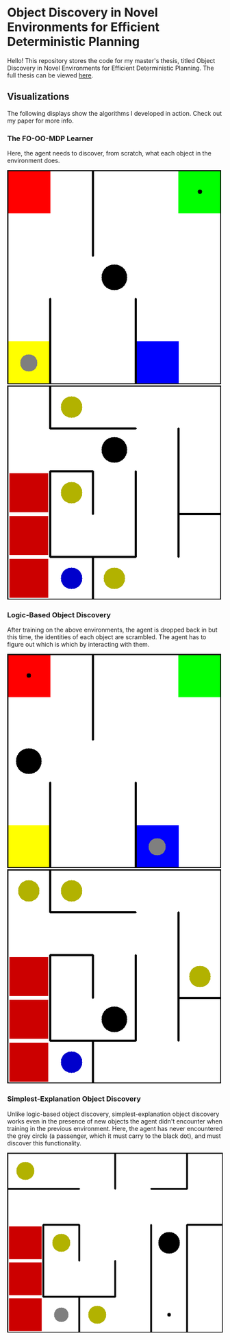 # Object Discovery in Novel Environments for Efficient Deterministic Planning

Hello! This repository stores the code for my master's thesis, titled Object Discovery in Novel Environments for Efficient Deterministic Planning.
The full thesis can be viewed [here](Masters%20Thesis.pdf).


## Visualizations

The following displays show the algorithms I developed in action. Check out my paper for more info.


### The FO-OO-MDP Learner

Here, the agent needs to discover, from scratch, what each object in the environment does.

![taxi_learner](media/taxi_learner.gif)
![heist_learner](media/heist_learner.gif)


### Logic-Based Object Discovery

After training on the above environments, the agent is dropped back in but this time, the identities of each object are scrambled.
The agent has to figure out which is which by interacting with them.

![taxi_logic_based](media/taxi_logic_based.gif)
![heist_logic_based](media/heist_logic_based.gif)


### Simplest-Explanation Object Discovery

Unlike logic-based object discovery, simplest-explanation object discovery works even in the presence of new objects the agent
didn't encounter when training in the previous environment. Here, the agent has never encountered the grey circle
(a passenger, which it must carry to the black dot), and must discover this functionality.

![prison_simplest_explanation](media/prison_simplest_explanation.gif)
